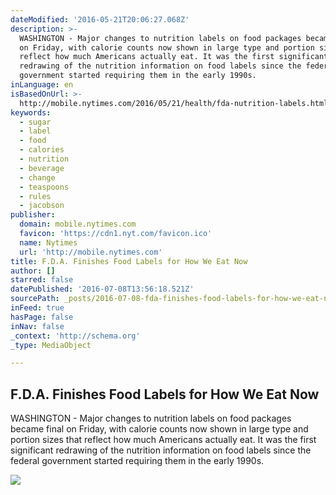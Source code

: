 ```yaml
---
dateModified: '2016-05-21T20:06:27.068Z'
description: >-
  WASHINGTON - Major changes to nutrition labels on food packages became final
  on Friday, with calorie counts now shown in large type and portion sizes that
  reflect how much Americans actually eat. It was the first significant
  redrawing of the nutrition information on food labels since the federal
  government started requiring them in the early 1990s.
inLanguage: en
isBasedOnUrl: >-
  http://mobile.nytimes.com/2016/05/21/health/fda-nutrition-labels.html?_r=0&referer=
keywords:
  - sugar
  - label
  - food
  - calories
  - nutrition
  - beverage
  - change
  - teaspoons
  - rules
  - jacobson
publisher:
  domain: mobile.nytimes.com
  favicon: 'https://cdn1.nyt.com/favicon.ico'
  name: Nytimes
  url: 'http://mobile.nytimes.com'
title: F.D.A. Finishes Food Labels for How We Eat Now
author: []
starred: false
datePublished: '2016-07-08T13:56:18.521Z'
sourcePath: _posts/2016-07-08-fda-finishes-food-labels-for-how-we-eat-now.md
inFeed: true
hasPage: false
inNav: false
_context: 'http://schema.org'
_type: MediaObject

---
```

<article style=""><h1>F.D.A. Finishes Food Labels for How We Eat Now</h1><p>WASHINGTON - Major changes to nutrition labels on food packages became final on Friday, with calorie counts now shown in large type and portion sizes that reflect how much Americans actually eat. It was the first significant redrawing of the nutrition information on food labels since the federal government started requiring them in the early 1990s.</p><img src="https://cdn1.nyt.com/images/2016/05/21/science/21FDA4/21FDA4-articleLarge.jpg" /></article>